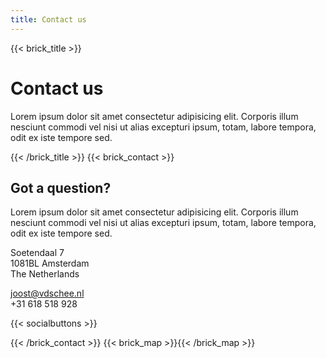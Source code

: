 ```yaml
---
title: Contact us
---
```

{{< brick_title >}}



# Contact us

Lorem ipsum dolor sit amet consectetur adipisicing elit. Corporis illum nesciunt commodi vel nisi ut alias excepturi ipsum, totam, labore tempora, odit ex iste tempore sed.

{{< /brick_title >}}
{{< brick_contact >}}

## Got a question?

Lorem ipsum dolor sit amet consectetur adipisicing elit. Corporis illum nesciunt commodi vel nisi ut alias excepturi ipsum, totam, labore tempora, odit ex iste tempore sed.

Soetendaal 7  
1081BL Amsterdam  
The Netherlands

joost@vdschee.nl  
+31 618 518 928

{{< socialbuttons >}}

{{< /brick_contact >}}
{{< brick_map >}}{{< /brick_map >}}